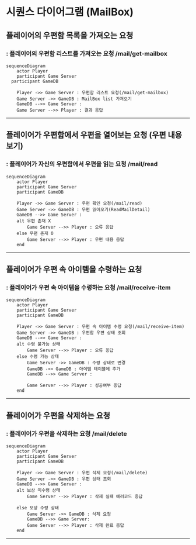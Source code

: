 # 시퀀스 다이어그램 (MailBox)


## 플레이어의 우편함 목록을 가져오는 요청
### : 플레이어의 우편함 리스트를 가져오는 요청 /mail/get-mailbox
```mermaid
sequenceDiagram
	actor Player
	participant Game Server
  participant GameDB

	Player ->> Game Server : 우편함 리스트 요청(/mail/get-mailbox)
	Game Server ->> GameDB : MailBox list 가져오기
	GameDB -->> Game Server : 
	Game Server -->> Player : 결과 응답
```



------------------------------

## 플레이어가 우편함에서 우편을 열어보는 요청 (우편 내용 보기)
### : 플레이어가 자신의 우편함에서 우편을 읽는 요청 /mail/read
```mermaid
sequenceDiagram
	actor Player
	participant Game Server
  	participant GameDB

	Player ->> Game Server : 우편 확인 요청(/mail/read)
	Game Server ->> GameDB : 우편 읽어오기(ReadMailDetail)
	GameDB -->> Game Server : 
	alt 우편 존재 X
		Game Server -->> Player : 오류 응답
	else 우편 존재 O
		Game Server -->> Player : 우편 내용 응답
	end
```







------------------------------

## 플레이어가 우편 속 아이템을 수령하는 요청
### : 플레이어가 우편 속 아이템을 수령하는 요청 /mail/receive-item
```mermaid
sequenceDiagram
	actor Player
	participant Game Server
  	participant GameDB

	Player ->> Game Server : 우편 속 아이템 수령 요청(/mail/receive-item)
	Game Server ->> GameDB : 우편함 우편 상태 조회
	GameDB -->> Game Server : 
	alt 수령 불가능 상태
		Game Server -->> Player : 오류 응답
	else 수령 가능 상태
		Game Server ->> GameDB : 수령 상태로 변경
		GameDB ->> GameDB : 아이템 테이블에 추가
		GameDB -->> Game Server : 
		
		Game Server -->> Player : 성공여부 응답
	end
```




------------------------------

## 플레이어가 우편을 삭제하는 요청
### : 플레이어가 우편을 삭제하는 요청 /mail/delete
```mermaid
sequenceDiagram
	actor Player
	participant Game Server
  	participant GameDB

	Player ->> Game Server : 우편 삭제 요청(/mail/delete)
	Game Server ->> GameDB : 우편 상태 조회
	GameDB -->> Game Server :  
	alt 보상 미수령 상태 
		Game Server -->> Player : 삭제 실패 에러코드 응답

	else 보상 수령 상태
		Game Server ->> GameDB : 삭제 요청
		GameDB -->> Game Server:  
		Game Server -->> Player : 삭제 완료 응답
	end
```

--------------------------------
